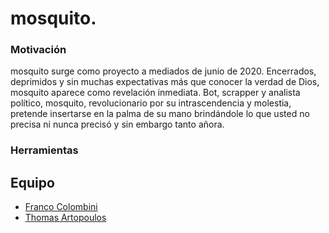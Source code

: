 # mosquito. 

### Motivación

mosquito surge como proyecto a mediados de junio de 2020. Encerrados, deprimidos y sin muchas expectativas más que conocer la verdad de Dios, mosquito aparece como revelación inmediata. Bot, scrapper y analista político, mosquito, revolucionario por su intrascendencia y molestia, pretende insertarse en la palma de su mano brindándole lo que usted no precisa ni nunca precisó y sin embargo tanto añora.

### Herramientas

## Equipo

* [Franco Colombini](https://github.com/frankeee)
* [Thomas Artopoulos](https://github.com/thomasartopoulos)


